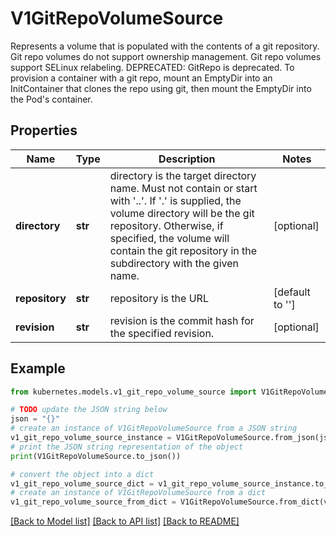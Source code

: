 # V1GitRepoVolumeSource

Represents a volume that is populated with the contents of a git repository. Git repo volumes do not support ownership management. Git repo volumes support SELinux relabeling.  DEPRECATED: GitRepo is deprecated. To provision a container with a git repo, mount an EmptyDir into an InitContainer that clones the repo using git, then mount the EmptyDir into the Pod's container.

## Properties

Name | Type | Description | Notes
------------ | ------------- | ------------- | -------------
**directory** | **str** | directory is the target directory name. Must not contain or start with &#39;..&#39;.  If &#39;.&#39; is supplied, the volume directory will be the git repository.  Otherwise, if specified, the volume will contain the git repository in the subdirectory with the given name. | [optional] 
**repository** | **str** | repository is the URL | [default to '']
**revision** | **str** | revision is the commit hash for the specified revision. | [optional] 

## Example

```python
from kubernetes.models.v1_git_repo_volume_source import V1GitRepoVolumeSource

# TODO update the JSON string below
json = "{}"
# create an instance of V1GitRepoVolumeSource from a JSON string
v1_git_repo_volume_source_instance = V1GitRepoVolumeSource.from_json(json)
# print the JSON string representation of the object
print(V1GitRepoVolumeSource.to_json())

# convert the object into a dict
v1_git_repo_volume_source_dict = v1_git_repo_volume_source_instance.to_dict()
# create an instance of V1GitRepoVolumeSource from a dict
v1_git_repo_volume_source_from_dict = V1GitRepoVolumeSource.from_dict(v1_git_repo_volume_source_dict)
```
[[Back to Model list]](../README.md#documentation-for-models) [[Back to API list]](../README.md#documentation-for-api-endpoints) [[Back to README]](../README.md)


